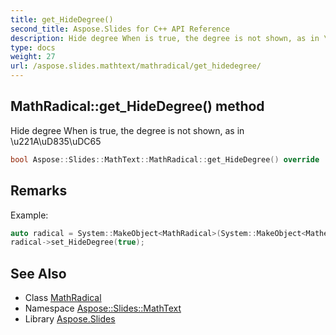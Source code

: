 ```yaml
---
title: get_HideDegree()
second_title: Aspose.Slides for C++ API Reference
description: Hide degree When is true, the degree is not shown, as in \\u221A\\uD835\\uDC65
type: docs
weight: 27
url: /aspose.slides.mathtext/mathradical/get_hidedegree/
---
```

## MathRadical::get_HideDegree() method


Hide degree When is true, the degree is not shown, as in \\u221A\\uD835\\uDC65

```cpp
bool Aspose::Slides::MathText::MathRadical::get_HideDegree() override
```

## Remarks


Example: 
```cpp
auto radical = System::MakeObject<MathRadical>(System::MakeObject<MathematicalText>(u"x"), System::MakeObject<MathematicalText>(u"3"));
radical->set_HideDegree(true);
```

## See Also

* Class [MathRadical](../)
* Namespace [Aspose::Slides::MathText](../../)
* Library [Aspose.Slides](../../../)